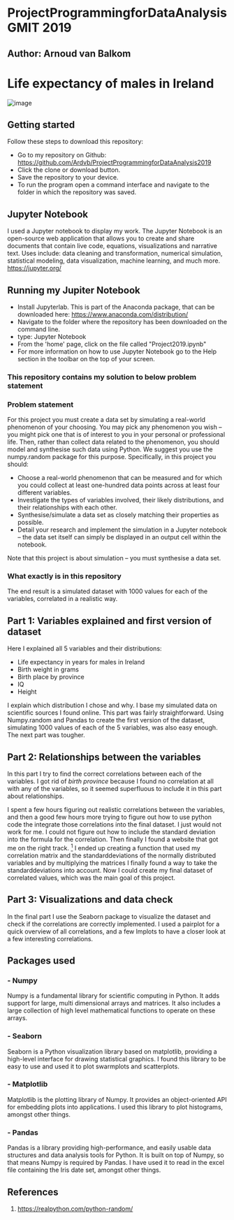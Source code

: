# ProjectProgrammingforDataAnalysis GMIT 2019

## Author: Arnoud van Balkom

# Life expectancy of males in Ireland

![image](https://user-images.githubusercontent.com/47186083/69768433-6ff07a00-1178-11ea-9d8e-884eef66e203.png)

## Getting started

Follow these steps to download this repository:

- Go to my repository on Github: https://github.com/Ardvb/ProjectProgrammingforDataAnalysis2019
- Click the clone or download button.
- Save the repository to your device.
- To run the program open a command interface and navigate to the folder in which the repository was saved.

## Jupyter Notebook

I used a Jupyter notebook to display my work. The Jupyter Notebook is an open-source web application that allows you to create and share documents that contain live code, equations, visualizations and narrative text. Uses include: data cleaning and transformation, numerical simulation, statistical modeling, data visualization, machine learning, and much more. https://jupyter.org/

## Running my Jupiter Notebook

- Install Jupyterlab. This is part of the Anaconda package, that can be downloaded here: https://www.anaconda.com/distribution/
- Navigate to the folder where the repository has been downloaded on the command line.
- type: Jupyter Notebook
- From the 'home' page, click on the file called "Project2019.ipynb"
- For more information on how to use Jupyter Notebook go to the Help section in the toolbar on the top of your screen.

### This repository contains my solution to below problem statement

### Problem statement
For this project you must create a data set by simulating a real-world phenomenon of
your choosing. You may pick any phenomenon you wish – you might pick one that is
of interest to you in your personal or professional life. Then, rather than collect data
related to the phenomenon, you should model and synthesise such data using Python.
We suggest you use the numpy.random package for this purpose.
Specifically, in this project you should:
- Choose a real-world phenomenon that can be measured and for which you could
collect at least one-hundred data points across at least four different variables.
- Investigate the types of variables involved, their likely distributions, and their
relationships with each other.
- Synthesise/simulate a data set as closely matching their properties as possible.
- Detail your research and implement the simulation in a Jupyter notebook – the
data set itself can simply be displayed in an output cell within the notebook.

Note that this project is about simulation – you must synthesise a data set.

### What exactly is in this repository

The end result is a simulated dataset with 1000 values for each of the variables, correlated in a realistic way.

## Part 1: Variables explained and first version of dataset

Here I explained all 5 variables and their distributions:

- Life expectancy in years for males in Ireland
- Birth weight in grams
- Birth place by province
- IQ
- Height

I explain which distribution I chose and why. I base my simulated data on scientific sources I found online.
This part was fairly straightforward. Using Numpy.random and Pandas to create the first version of the dataset, simulating 1000 values of each of the 5 variables, was also easy enough. The next part was tougher.

## Part 2: Relationships between the variables

In this part I try to find the correct correlations between each of the variables. I got rid of <em> birth province </em> because I found no correlation at all with any of the variables, so it seemed superfluous to include it in this part about relationships.

I spent a few hours figuring out realistic correlations between the variables, and then a good few hours more trying to figure out how to use python code the integrate those correlations into the final dataset. I just would not work for me. I could not figure out how to include the standard deviation into the formula for the correlation. Then finally I found a website that got me on the right track. [<sup>1<sup>](https://realpython.com/python-random/)
I ended up creating a function that used my correlation matrix and the standarddeviations of the normally distributed variables and by multiplying the matrices I finally found a way to take the standarddeviations into account. Now I could create my final dataset of correlated values, which was the main goal of this project.

## Part 3: Visualizations and data check

In the final part I use the Seaborn package to visualize the dataset and check if the correlations are correctly implemented. 
I used a pairplot for a quick overview of all correlations, and a few lmplots to have a closer look at a few interesting correlations.


## Packages used

### - Numpy
Numpy is a fundamental library for scientific computing in Python. It adds support for large, multi dimensional arrays and matrices. It also includes a large collection of high level mathematical functions to operate on these arrays.

### - Seaborn
Seaborn is a Python visualization library based on matplotlib, providing a high-level interface for drawing statistical graphics. I found this library to be easy to use and used it to plot swarmplots and scatterplots.

### - Matplotlib
Matplotlib is the plotting library of Numpy. It provides an object-oriented API for embedding plots into applications. I used this library to plot histograms, amongst other things.

### - Pandas
Pandas is a library providing high-performance, and easily usable data structures and data analysis tools for Python. It is built on top of Numpy, so that means Numpy is required by Pandas. I have used it to read in the excel file containing the Iris date set, amongst other things.

## References

1. https://realpython.com/python-random/

